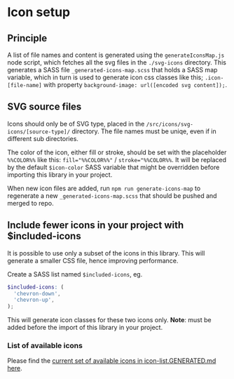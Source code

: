 # Icon setup

## Principle
A list of file names and content is generated using the `generateIconsMap.js` node script, which fetches all the svg files in the `./svg-icons` directory. This generates a SASS file `_generated-icons-map.scss` that holds a SASS map variable, which in turn is used to generate icon css classes like this; `.icon-[file-name]` with property `background-image: url([encoded svg content]);`.

## SVG source files
Icons should only be of SVG type, placed in the `/src/icons/svg-icons/[source-type]/` directory. The file names must be uniqe, even if in different sub directories.

The color of the icon, either fill or stroke, should be set with the placeholder `%%COLOR%%` like this: `fill="%%COLOR%%"` / `stroke="%%COLOR%%`. It will be replaced by the default `$icon-color` SASS variable that might be overridden before importing this library in your project.

When new icon files are added, run `npm run generate-icons-map` to regenerate a new `_generated-icons-map.scss` that should be pushed and merged to repo.

## Include fewer icons in your project with $included-icons
It is possible to use only a subset of the icons in this library. This will generate a smaller CSS file, hence improving performance.

Create a SASS list named `$included-icons`, eg.
```scss
$included-icons: (
  'chevron-down',
  'chevron-up',
);
```
This will generate icon classes for these two icons only.
**Note**: must be added before the import of this library in your project.

### List of available icons
Please find the [current set of available icons in icon-list.GENERATED.md here](icon-list.GENERATED.md).
